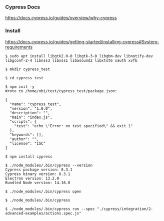 ### Cypress Docs
https://docs.cypress.io/guides/overview/why-cypress

### Install
https://docs.cypress.io/guides/getting-started/installing-cypress#System-requirements

~~~
$ sudo apt install libgtk2.0-0 libgtk-3-0 libgbm-dev libnotify-dev libgconf-2-4 libnss3 libxss1 libasound2 libxtst6 xauth xvfb

$ mkdir cypress_test

$ cd cypress_test

$ npm init -y
Wrote to /home/obi/test/cypress_test/package.json:

{
  "name": "cypress_test",
  "version": "1.0.0",
  "description": "",
  "main": "index.js",
  "scripts": {
    "test": "echo \"Error: no test specified\" && exit 1"
  },
  "keywords": [],
  "author": "",
  "license": "ISC"
}

$ npm install cypress

$ ./node_modules/.bin/cypress --version
Cypress package version: 8.3.1
Cypress binary version: 8.3.1
Electron version: 13.2.0
Bundled Node version: 14.16.0

$ ./node_modules/.bin/cypress open

$ ./node_modules/.bin/cypress

$ ./node_modules/.bin/cypress run --spec "./cypress/integration/2-advanced-examples/actions.spec.js"
~~~
